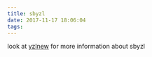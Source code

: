 ```yaml
---
title: sbyzl
date: 2017-11-17 18:06:04
tags:
---
```

look at
[yzlnew](https://yzlnew.github.io) 
for more information about sbyzl
